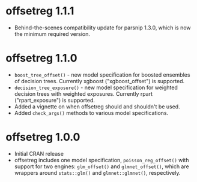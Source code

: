 # offsetreg 1.1.1

- Behind-the-scenes compatibility update for parsnip 1.3.0, which is now the minimum required version.

# offsetreg 1.1.0

- `boost_tree_offset()` - new model specification for boosted ensembles of decision trees. Currently xgboost ("xgboost_offset") is supported.
- `decision_tree_exposure()` - new model specification for weighted decision trees with weighted exposures. Currently rpart ("rpart_exposure") is supported.
- Added a vignette on when offsetreg should and shouldn't be used.
- Added `check_args()` methods to various model specifications.


# offsetreg 1.0.0

- Initial CRAN release
- offsetreg includes one model specification, `poisson_reg_offset()` with support for two engines: `glm_offset()` and `glmnet_offset()`, which are wrappers around `stats::glm()` and `glmnet::glmnet()`, respectively.
